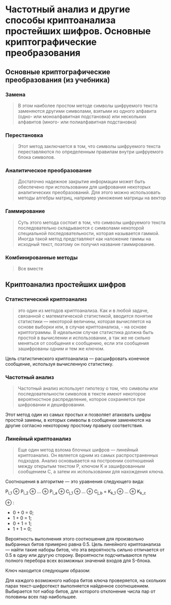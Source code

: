 # Частотный анализ и другие способы криптоанализа простейших шифров. Основные криптографические преобразования

## Основные криптографические преобразования (из учебника)

### Замена
> В этом наиболее простом методе
символы шифруемого текста заменяются другими символами, взятыми из одного алфавита (одно- или моноалфавитная подстановка) или нескольких алфавитов (много- или полиалфавитная подстановка)
### Перестановка
> Этот метод заключается в том, что
символы шифруемого текста переставляются по определенным правилам внутри
шифруемого блока символов.
### Аналитическое преобразование
> Достаточно
надежное закрытие информации может быть обеспечено при использовании для
шифрования некоторых аналитических преобразований. Для этого можно
использовать методы алгебры матриц, например умножение матрицы на вектор
### Гаммирование
> Суть этого метода состоит в том,
что символы шифруемого текста последовательно складываются с символами
некоторой специальной последовательности, которая называется гаммой. Иногда
такой метод представляют как наложение гаммы на исходный текст, поэтому он
получил название гаммирование.
### Комбинированные методы
> Все вместе
## Криптоанализ простейших шифров
### Статистический криптоанализ
> это один из методов криптоанализа. Как и в любой задаче, связанной с математической статистикой, вводится понятие статистики — некоторой величины, которая вычисляется на основе выборки или, в случае криптоанализа, - на основе криптограммы. В идеальном случае статистика должна быть простой в вычислении и использовании, а так же не сильно меняться от сообщения к сообщению, если эти сообщения зашифрованы одним и тем же ключом.

Цель статистического криптоанализа — расшифровать конечное сообщение, используя вычисленную статистику.

### Частотный анализ
> Частотный анализ использует гипотезу о том, что символы или последовательности символов в тексте имеют некоторое вероятностное распределение, которое сохраняется при шифровании и дешифровании.

Этот метод один из самых простых и позволяет атаковать шифры простой замены, в которых символы в сообщении заменяются на другие согласно некоторому простому правилу соответствия.

### Линейный криптоанализ
>Еще один метод взлома блочных шифров — линейный криптоанализ. Он является одним из самых распространенных подходов. Анализ основывается на построении соотношений между открытым текстом P, ключом K и зашифрованным сообщением C, а затем их использовании для нахождения ключа.

Соотношения в алгоритме — это уравнения следующего вида:

P<sub>i_1</sub> &#8853; P<sub>i_2</sub> &#8853; ... &#8853; P<sub>i_a</sub> &#8853; C<sub>j_1</sub> &#8853; ... &#8853; C<sub>j_b</sub> = K<sub>k_1</sub> &#8853; ... &#8853; K<sub>k_c</sub>

&#8853; :
- 0 + 0 = 0;
- 1 + 0 = 1;
- 0 + 1 = 1;
- 1 + 1 = 0;

Вероятность выполнения этого соотношения для произвольно выбранных битов примерно равна 0.5. Цель линейного криптоанализа — найти такие наборы битов, что эта вероятность сильно отличается от 0.5 в одну или другую сторону. Вероятности подсчитываются путем полного перебора всех возможных значений входов для S-блока.

Ключ находится следующим образом:

Для каждого возможного набора битов ключа проверяется, на скольких парах текст-шифротекст выполняется найденное соотношением. Выбирается тот набор битов, для которого отклонение числа пар от половины всех пар наибольшее.

